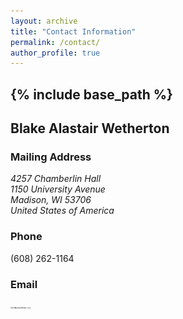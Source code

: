 ```yaml
---
layout: archive
title: "Contact Information"
permalink: /contact/
author_profile: true
---
```


{% include base_path %}
----

## Blake Alastair Wetherton

### Mailing Address

<address>
  4257 Chamberlin Hall<br /> 1150 University Avenue<br /> Madison, WI 53706<br /> United States of America
</address>

### Phone

(608) 262-1164

### Email

<img src="/images/email.png" alt="email" width="auto" height="5">
